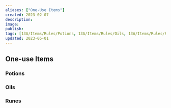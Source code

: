 ```yaml
---
aliases: ["One-Use Items"]
created: 2023-02-07
description: 
image: 
publish: 
tags: [13A/Items/Rules/Potions, 13A/Items/Rules/Oils, 13A/Items/Rules/Runes, 13A/Items/Rules/One-Use]
updated: 2023-05-01
---
```


## One-use Items

### Potions

### Oils

### Runes
